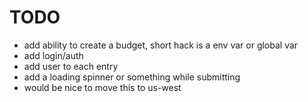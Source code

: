 # TODO

- add ability to create a budget, short hack is a env var or global var
- add login/auth
- add user to each entry
- add a loading spinner or something while submitting
- would be nice to move this to us-west
